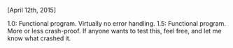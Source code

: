 [April 12th, 2015] 

1.0: Functional program. Virtually no error handling.
1.5: Functional program. More or less crash-proof. If anyone wants to test this, feel free, and let me know what crashed it.
